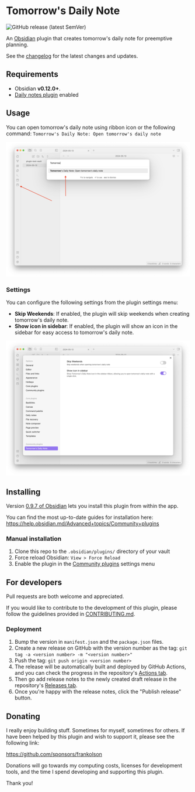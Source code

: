 # Tomorrow's Daily Note

![GitHub release (latest SemVer)](https://img.shields.io/github/v/release/frankolson/obsidian-tomorrows-daily-note?sort=semver&style=for-the-badge)

An [Obsidian](https://obsidian.md/) plugin that creates tomorrow's daily note for preemptive planning.

See the [changelog](/CHANGELOG.md) for the latest changes and updates.

## Requirements

- Obsidian **v0.12.0+**.
- [Daily notes plugin](https://help.obsidian.md/Plugins/Daily+notes) enabled

## Usage

You can open tomorrow's daily note using ribbon icon or the following command: `Tomorrow's Daily Note: Open tomorrow's daily note`

![Tomorrow's Daily Note Preview](/docs/images/plugin-preview.png)

### Settings

You can configure the following settings from the plugin settings menu:

- **Skip Weekends**: If enabled, the plugin will skip weekends when creating tomorrow's daily note.
- **Show icon in sidebar**: If enabled, the plugin will show an icon in the sidebar for easy access to tomorrow's daily note.

![Tomorrow's Daily Note Settings](/docs/images/settings-preview.png)

## Installing

Version [0.9.7 of Obsidian](https://forum.obsidian.md/t/obsidian-release-v0-9-7-insider-build/7628) lets you install this plugin from within the app.

You can find the most up-to-date guides for installation here: https://help.obsidian.md/Advanced+topics/Community+plugins

### Manual installation

1. Clone this repo to the `.obsidian/plugins/` directory of your vault
2. Force reload Obsidian: `View > Force Reload`
3. Enable the plugin in the [Community plugins](https://help.obsidian.md/Advanced+topics/Community+plugins) settings menu

## For developers
Pull requests are both welcome and appreciated.

If you would like to contribute to the development of this plugin, please follow the guidelines provided in [CONTRIBUTING.md](CONTRIBUTING.md).

### Deployment

1. Bump the version in `manifest.json` and the `package.json` files.
2. Create a new release on GitHub with the version number as the tag: `git tag -a <version number> -m "<version number>"`
3. Push the tag: `git push origin <version number>`
4. The release will be automatically built and deployed by GitHub Actions, and you can check the progress in the repository's [Actions tab](https://github.com/frankolson/obsidian-tomorrows-daily-note/actions).
5. Then go add release notes to the newly created draft release in the repository's [Releases tab](https://github.com/frankolson/obsidian-tomorrows-daily-note/releases).
6. Once you're happy with the release notes, click the "Publish release" button.

## Donating

I really enjoy building stuff. Sometimes for myself, sometimes for others. If have been helped by this plugin and wish to support it, please see the following link:

https://github.com/sponsors/frankolson

Donations will go towards my computing costs, licenses for development tools, and the time I spend developing and supporting this plugin.

Thank you!
